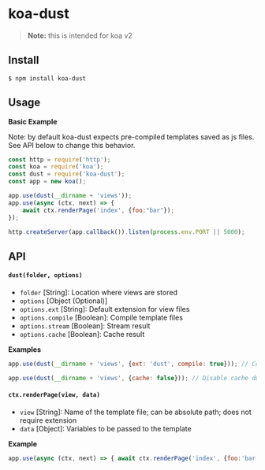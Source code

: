 # koa-dust

> **Note:** this is intended for koa v2

## Install

```
$ npm install koa-dust
```

## Usage

**Basic Example**

Note: by default koa-dust expects pre-compiled templates saved as js files. See API below to change this behavior.

```js
const http = require('http');
const koa = require('koa');
const dust = require('koa-dust');
const app = new koa();

app.use(dust(__dirname + 'views'));
app.use(async (ctx, next) => {
	await ctx.renderPage('index', {foo:"bar"});
});

http.createServer(app.callback()).listen(process.env.PORT || 5000);
```

## API

#### `dust(folder, options)`

* `folder` [String]: Location where views are stored
* `options` [Object (Optional)]
* `options.ext` [String]: Default extension for view files
* `options.compile` [Boolean]: Compile template files
* `options.stream` [Boolean]: Stream result
* `options.cache` [Boolean]: Cache result

**Examples**
```js
app.use(dust(__dirname + 'views', {ext: 'dust', compile: true})); // Compile templates as they are needed

app.use(dust(__dirname + 'views', {cache: false})); // Disable cache during development
```

#### `ctx.renderPage(view, data)`

* `view` [String]: Name of the template file; can be absolute path; does not require extension
* `data` [Object]: Variables to be passed to the template

**Example**
```js
app.use(async (ctx, next) => { await ctx.renderPage('index', {foo:'bar'}); }); // Render template file 'index.js' with data `foo: 'bar'`
```